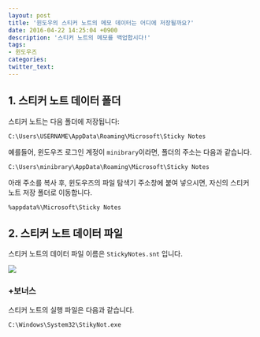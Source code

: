 ```yaml
---
layout: post
title: '윈도우의 스티커 노트의 메모 데이터는 어디에 저장될까요?'
date: 2016-04-22 14:25:04 +0900
description: '스티커 노트의 메모를 백업합시다!'
tags:
- 윈도우즈
categories:
twitter_text:
---
```


## 1. 스티커 노트 데이터 폴더

스티커 노트는 다음 폴더에 저장됩니다:

`C:\Users\USERNAME\AppData\Roaming\Microsoft\Sticky Notes`

예를들어, 윈도우즈 로그인 계정이 `minibrary`이라면, 폴더의 주소는 다음과 같습니다.

`C:\Users\minibrary\AppData\Roaming\Microsoft\Sticky Notes`

아래 주소를 복사 후, 윈도우즈의 파일 탐색기 주소창에 붙여 넣으시면, 자신의 스티커 노트 저장 폴더로 이동합니다.

```
%appdata%\Microsoft\Sticky Notes
```

## 2. 스티커 노트 데이터 파일

스티커 노트의 데이터 파일 이름은 `StickyNotes.snt` 입니다.

<a href="https://googledrive.com/host/0Bw2KEQNBe4nMZW91OWJNZ2lmX0k/img20160421-001.png" data-lightbox="29"><img src="https://googledrive.com/host/0Bw2KEQNBe4nMZW91OWJNZ2lmX0k/img20160421-001.png"></a>

### +보너스

스티커 노트의 실행 파일은 다음과 같습니다.

`C:\Windows\System32\StikyNot.exe`

